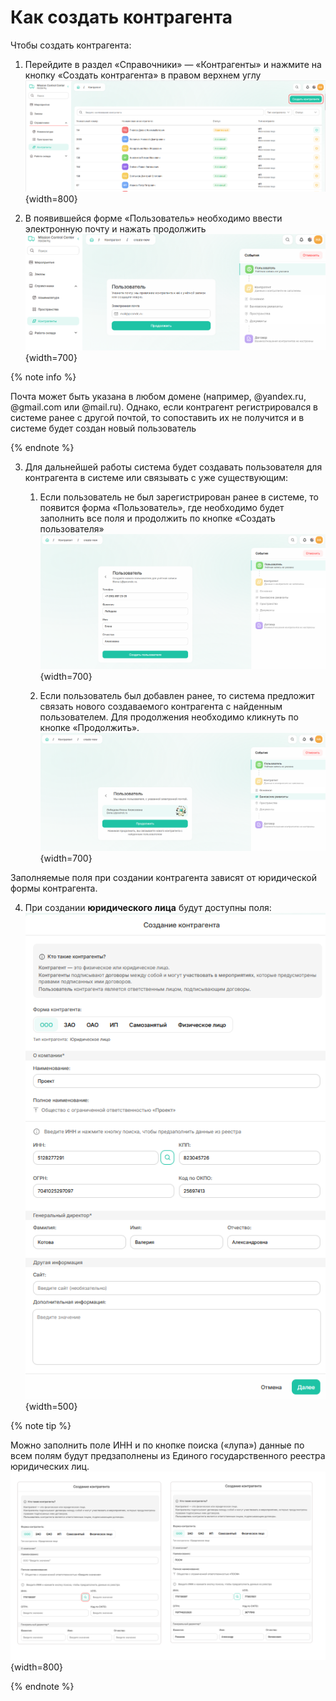 # Как создать контрагента

Чтобы создать контрагента:
1. Перейдите в раздел «Справочники» — «Контрагенты» и нажмите на кнопку «Создать контрагента» в правом верхнем углу
![screenshot_1](_images/_screenshot_1_step_1.png){width=800}

2. В появившейся форме «Пользователь» необходимо ввести электронную почту и нажать продолжить
![screenshot_2](_images/_step_2.png){width=700}

{% note info %}

Почта может быть указана в любом домене (например, @yandex.ru, @gmail.com или @mail.ru). Однако, если  контрагент регистрировался в системе ранее с другой почтой, то сопоставить их не получится и в системе будет создан новый пользователь 

{% endnote %}

3. Для дальнейшей работы система будет создавать пользователя для контрагента в системе или связывать с уже существующим:
    1. Если пользователь не был зарегистрирован ранее в системе, то появится форма «Пользователь», где необходимо будет заполнить все поля и продолжить по кнопке «Создать пользователя»
![screenshot_3_1](_images/_screenshot_step_3.png){width=700}

    2. Если пользователь был добавлен ранее, то система предложит связать нового создаваемого контрагента с найденным пользователем. Для продолжения необходимо кликнуть по кнопке «Продолжить».
![screenshot_3_2](_images/_screenshot_step_3_2.png){width=700}

Заполняемые поля при создании контрагента зависят от юридической формы контрагента.

4. При создании **юридического лица** будут доступны поля:
![screenshot_4](_images/_screen_4_legal_entity.png){width=500}

{% note tip %}

Можно заполнить поле ИНН и по кнопке поиска («лупа») данные по всем полям будут предзаполнены из Единого государственного реестра юридических лиц.
![screenshot_4_switch](_images/_screen_step_4_switch.png){width=800}

{% endnote %}

